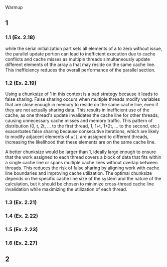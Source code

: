 Warmup 
## 1
### 1.1 (Ex. 2.18)
while the serial initialization part sets all elements of a to zero without issue, the parallel update portion can lead to inefficient execution due to cache conflicts and cache misses as multiple threads simultaneously update different elements of the array a that may reside on the same cache line. This inefficiency reduces the overall performance of the parallel section.
### 1.2 (Ex. 2.19)
Using a chunksize of 1 in this context is a bad strategy because it leads to false sharing. False sharing occurs when multiple threads modify variables that are close enough in memory to reside on the same cache line, even if they are not actually sharing data. This results in inefficient use of the cache, as one thread's update invalidates the cache line for other threads, causing unnecessary cache misses and memory traffic. This pattern of distribution (0, t, 2t, ... to the first thread, 1, 1+t, 1+2t, ... to the second, etc.) exacerbates false sharing because consecutive iterations, which are likely to modify adjacent elements of `a[]`, are assigned to different threads, increasing the likelihood that these elements are on the same cache line.

A better chunksize would be larger than 1, ideally large enough to ensure that the work assigned to each thread covers a block of data that fits within a single cache line or spans multiple cache lines without overlap between threads. This reduces the risk of false sharing by aligning work with cache line boundaries and improving cache utilization. The optimal chunksize depends on the specific cache line size of the system and the nature of the calculation, but it should be chosen to minimize cross-thread cache line invalidation while maximizing the utilization of each thread.

### 1.3 (Ex. 2.21)
### 1.4 (Ex. 2.22)
### 1.5 (Ex. 2.23)
### 1.6 (Ex. 2.27)

## 2